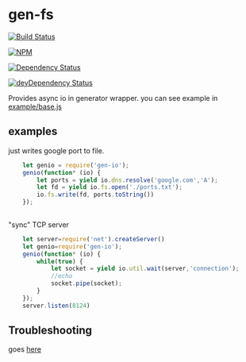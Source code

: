 # gen-fs
[![Build Status](https://api.travis-ci.org/MikailBag/gen-io.svg)](https://travis-ci.org/MikailBag/gen-io)

[![NPM](https://nodei.co/npm/gen-io.png?downloads=true)](https://nodei.co/npm/gen-io/)

[![Dependency Status](https://david-dm.org/mikailbag/gen-io.svg)](https://david-dm.org/mikailbag/gen-io)

[![devDependency Status](https://david-dm.org/mikailbag/gen-io/dev-status.svg)](https://david-dm.org/mikailbag/gen-io#info=devDependencies)

Provides async io in generator wrapper.
you can see example in [example/base.js](https://github.com/MikailBag/gen-io/blob/master/example/base.js)

## examples
just writes google port to file.
```javascript
    let genio = require('gen-io');
    genio(function* (io) {
        let ports = yield io.dns.resolve('google.com','A');
        let fd = yield io.fs.open('./ports.txt');
        io.fs.write(fd, ports.toString())
    });
    
```

"sync" TCP server
```javascript
    let server=require('net').createServer()
    let genio=require('gen-io');
    genio(function* (io) {
        while(true) {
            let socket = yield io.util.wait(server,'connection');
            //echo
            socket.pipe(socket);
        }
    });
    server.listen(8124)

```

## Troubleshooting
goes [here](https://github.com/MikailBag/gen-io/issues/new)
